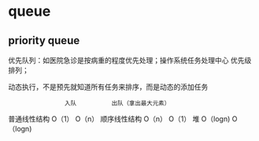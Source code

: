 # queue
## priority queue
优先队列：如医院急诊是按病重的程度优先处理；操作系统任务处理中心 优先级排列；

动态执行，不是预先就知道所有任务来排序，而是动态的添加任务

					入队			出队（拿出最大元素）
普通线性结构			O（1）		O（n）
顺序线性结构			O（n）		O（1）
堆					O（logn)	O（logn)
